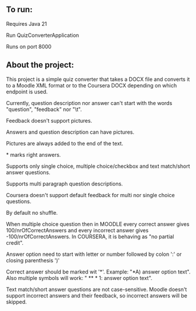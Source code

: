 ## To run:

Requires Java 21

Run QuizConverterApplication

Runs on port 8000

## About the project:

This project is a simple quiz converter that takes a DOCX file and converts it to a Moodle XML format or to the Coursera
DOCX depending on which endpoint is used.

Currently, question description nor answer can't start with the words "question", "feedback" nor "\t".

Feedback doesn't support pictures.

Answers and question description can have pictures.

Pictures are always added to the end of the text.

\* marks right answers.

Supports only single choice, multiple choice/checkbox and text match/short answer questions.

Supports multi paragraph question descriptions.

Coursera doesn't support default feedback for multi nor single choice questions.

By default no shuffle.

When multiple choice question then in MOODLE every correct answer gives 100/nrOfCorrectAnswers and every incorrect
answer gives -100/nrOfCorrectAnswers. In COURSERA, it is behaving as "no partial credit".

Answer option need to start with letter or number followed by colon ':' or closing parenthesis ')'

Correct answer should be marked wit '*'. Example: "*A) answer option text". Also multiple symbols will work: "   ** * 1:
answer option text".

Text match/short answer questions are not case-sensitive. Moodle doesn't support incorrect answers and their feedback,
so incorrect answers will be skipped.

